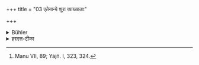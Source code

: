 +++
title = "03 एतेनान्ये शूरा व्याख्याताः"

+++

<details><summary>Bühler</summary>

3. Hereby have been declared (the rewards of) other heroes, who fall fighting for a (worthy) cause. [^3] 


[^3]:  Manu VII, 89; Yājñ. I, 323, 324.
</details>

<details><summary>हरदत्त-टीका</summary>

## सूत्रम्
एतेनाऽन्ये शूरा व्याख्याताः प्रयोजने युध्यमानास्तनुत्यजः ॥३॥  
### टिप्पनी
प्रयोजनं चोरादिभिरपहृतानां ब्राह्मणस्वानां प्रत्यानयनादि, तदर्थं युध्यमाना ये शूरास्तनुत्यजो भवन्ति तेऽप्येतेन राज्ञा व्याख्याता आत्मयूपा यज्ञा अनन्तदक्षिणा इति ॥ ३ ॥
</details>
